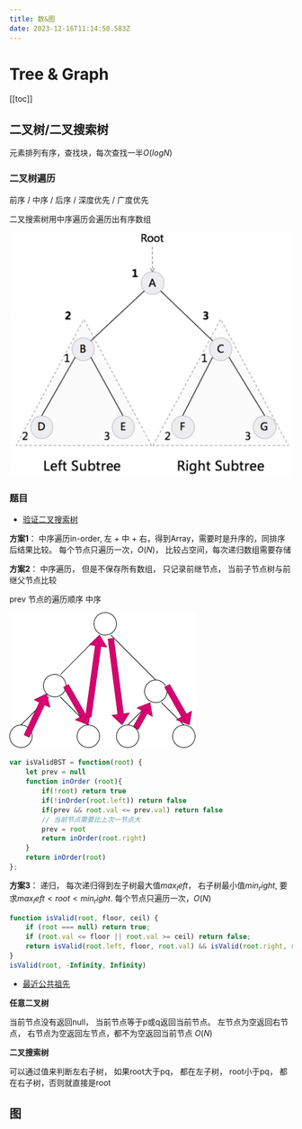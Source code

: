 ```yaml
---
title: 数&图
date: 2023-12-16T11:14:50.583Z
---
```

# Tree & Graph

\[[toc]]

## 二叉树/二叉搜索树

元素排列有序，查找块，每次查找一半$O(logN)$

### 二叉树遍历

前序 / 中序 / 后序 / 深度优先 / 广度优先 

二叉搜索树用中序遍历会遍历出有序数组


![前序遍历](/images/截屏2023-12-16-22.05.42.png "前序遍历")



### 题目

* [验证二叉搜索树](https://leetcode.cn/problems/validate-binary-search-tree/)

**方案1**： 中序遍历in-order, 左 + 中 + 右，得到Array，需要时是升序的，同排序后结果比较。 每个节点只遍历一次，$O(N)$， 比较占空间，每次递归数组需要存储

**方案2**： 中序遍历， 但是不保存所有数组， 只记录前继节点， 当前子节点树与前继父节点比较

prev 节点的遍历顺序 中序

![inorder](/images/inorder.png "inorder")

```js
var isValidBST = function(root) {
    let prev = null
    function inOrder (root){
        if(!root) return true
        if(!inOrder(root.left)) return false
        if(prev && root.val <= prev.val) return false
        // 当前节点需要比上次一节点大
        prev = root
        return inOrder(root.right)
    }
    return inOrder(root)
};
```

**方案3**： 递归， 每次递归得到左子树最大值$max_left$， 右子树最小值$min_right$, 要求$max_left < root < min_right$. 每个节点只遍历一次，$O(N)$

```js
function isValid(root, floor, ceil) {
    if (root === null) return true;
    if (root.val <= floor || root.val >= ceil) return false;
    return isValid(root.left, floor, root.val) && isValid(root.right, root.val, ceil);
}
isValid(root, -Infinity, Infinity)
```

* [最近公共祖先](https://leetcode.cn/problems/lowest-common-ancestor-of-a-binary-tree/)

**任意二叉树**

当前节点没有返回null， 当前节点等于p或q返回当前节点。 左节点为空返回右节点， 右节点为空返回左节点，都不为空返回当前节点 $O(N)$

**二叉搜索树**

可以通过值来判断左右子树， 如果root大于pq， 都在左子树， root小于pq， 都在右子树，否则就直接是root

## 图